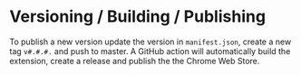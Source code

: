 # Versioning / Building / Publishing

To publish a new version update the version in `manifest.json`, create a new tag `v#.#.#.` and push to master. A GitHub action will automatically build the extension, create a release and publish the the Chrome Web Store.
